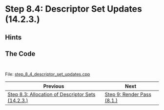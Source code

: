 # **Step 8.4: Descriptor Set Updates (14.2.3.)**
## **Hints**

## **The Code**


```C++
    
```

File: [step_8_4_descriptor_set_updates.cpp](../Code/step_8_4_descriptor_set_updates.cpp)

| Previous | Next |
|---|---|
| [Step 8.3: Allocation of Descriptor Sets (14.2.3.)](allocation_of_descriptor_sets.md) | [Step 9: Render Pass (8.1.)](render_pass.md) |